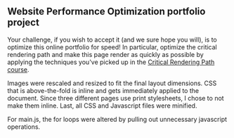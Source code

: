 ## Website Performance Optimization portfolio project

Your challenge, if you wish to accept it (and we sure hope you will), is to optimize this online portfolio for speed! In particular, optimize the critical rendering path and make this page render as quickly as possible by applying the techniques you've picked up in the [Critical Rendering Path course](https://www.udacity.com/course/ud884).


Images were rescaled and resized to fit the final layout dimensions.
CSS that is above-the-fold is inline and gets immediately applied to the document. Since three different pages use print stylesheets, I chose to not make them inline. Last, all CSS and Javascript files were minified.

For main.js, the for loops were altered by pulling out unnecessary javascript operations.
 